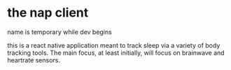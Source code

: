 # the nap client
name is temporary while dev begins

this is a react native application meant to track sleep via a variety of body tracking tools. The main focus, at least initially, will focus on brainwave and heartrate sensors. 

